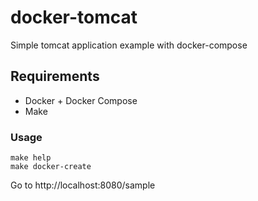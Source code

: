 # docker-tomcat

Simple tomcat application example with docker-compose

## Requirements

- Docker + Docker Compose
- Make

### Usage

```
make help
make docker-create
```

Go to http://localhost:8080/sample
